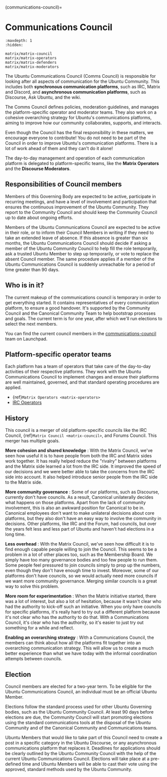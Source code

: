 (communications-council)=
# Communications Council

```{toctree}
:maxdepth: 1
:hidden:

matrix/matrix-council
matrix/matrix-operators
matrix/matrix-defenders
matrix/matrix-moderators
```

The Ubuntu Communications Council (Comms Council) is responsible for looking after all aspects of communication for the Ubuntu Community. This includes both **synchronous communication platforms**, such as IRC, Matrix and Discord, and **asynchronous communication platforms**, such as Discourse, Ask Ubuntu, and the wiki.

The Comms Council defines policies, moderation guidelines, and manages the platform-specific operator and moderator teams. They also work on a cohesive overarching strategy for Ubuntu's communications platforms, aiming to improve how our community collaborates, supports, and interacts.

Even though the Council has the final responsibility in these matters, we encourage everyone to contribute! You do not need to be part of the Council in order to improve Ubuntu's communication platforms. There is a lot of work ahead of them and they can't do it alone!

The day-to-day management and operation of each communication platform is delegated to platform-specific teams, like the **Matrix Operators** and the **Discourse Moderators**.


## Responsibilities of Council members

Members of this Governing Body are expected to be active, participate in recurring meetings, and have a level of involvement and participation that ensures the continuous improvement of the Ubuntu Community. They report to the Community Council and should keep the Community Council up to date about ongoing efforts.

Members of the Ubuntu Communications Council are expected to be active in their role, or to inform their Council Members in writing if they need to take an extended leave of absence. If this absence is greater than six months, the Ubuntu Communications Council should decide if asking a member of the Ubuntu Community Council to help fill the role temporarily, ask a trusted Ubuntu Member to step up temporarily, or vote to replace the absent Council member. The same procedure applies if a member of the Ubuntu Communications Council is suddenly unreachable for a period of time greater than 90 days.


##  Who is in it?

The current makeup of the communications council is temporary in order to get everything started. It contains representatives of every communication platform, to ensure a good handover. It's supported by the Community Council and the Canonical Community Team to help bootstrap processes and goals. The current term is for one year, after which we'll run elections to select the next members.

You can find the current council members in the [communications-council](https://launchpad.net/~communications-council) team on Launchpad.


## Platform-specific operator teams

Each platform has a team of operators that take care of the day-to-day activities of their respective platforms. They work with the Ubuntu Communications Council to implement changes and ensure their platforms are well maintained, governed, and that standard operating procedures are applied.

* {ref}`Matrix Operators <matrix-operators>`
* [IRC Operators](https://wiki.ubuntu.com/IRC/IrcTeam)


## History

This council is a merger of old platform-specific councils like the IRC Council, {ref}`Matrix Council <matrix-council>`, and Forums Council. This merger has multiple goals.

**More cohesion and shared knowledge**
: With the Matrix Council, we've seen how useful it is to have people from both the IRC and Matrix sides work together. It has really helped reduce the "rivalry" between platforms and the Matrix side learned a lot from the IRC side. It improved the speed of our decisions and we were better able to take the concerns from the IRC side into account. It also helped introduce senior people from the IRC side to the Matrix side.

**More community governance**
: Some of our platforms, such as Discourse, currently don't have councils. As a result, Canonical unilaterally decides what happens on those platforms. Apart from the lack of community involvement, this is also an awkward position for Canonical to be in. Canonical employees don't want to make unilateral decisions about core platforms, but they also don't have an easy way to involve the community in decisions. Other platforms, like IRC and the Forum, had councils, but over the years felt less and less part of Ubuntu and haven't had elections in a long time.

**Less overhead**
: With the Matrix Council, we've seen how difficult it is to find enough capable people willing to join the Council. This seems to be a problem in a lot of other places too, such as the Membership Board. We simply have too many governance bodies and too few people to run them. Some people feel pressured to join councils simply to prop up the numbers, even though they don't have enough time to invest. Moreover, some of our platforms don't have councils, so we would actually need more councils if we want more community governance. Merging similar councils is a great way to solve this problem.

**More room for experimentation**
: When the Matrix initiative started, there was a lot of interest, but also a lot of hesitation, because it wasn't clear who had the authority to kick-off such an initiative. When you only have councils for specific platforms, it's really hard to try out a different platform because it's not clear who has the authority to do that. With a Communications Council, it's clear who has the authority, so it's easier to just try out something for a while and reflect.

**Enabling an overarching strategy**
: With a Communications Council, the members can think about how all the platforms fit together into an overarching communication strategy. This will allow us to create a much better experience than what we have today with the informal coordination attempts between councils.


## Election

Council members are elected for a two-year term. To be eligible for the Ubuntu Communications Council, an individual must be an official Ubuntu Member.

Elections follow the standard process used for other Ubuntu Governing bodies, such as the Ubuntu Community Council. At least 90 days before elections are due, the Community Council will start promoting elections using the standard communications tools at the disposal of the Ubuntu Community and of the Canonical Community and Communications teams.
 
Ubuntu Members that would like to take part of this Council need to create a post in a specific category in the Ubuntu Discourse, or any asynchronous communications platform that replaces it. Deadlines for applications should be clearly outlined by the Ubuntu Community Council with the help of the current Ubuntu Communications Council. Elections will take place at a pre-defined time and Ubuntu Members will be able to cast their vote using the approved, standard methods used by the Ubuntu Community.

